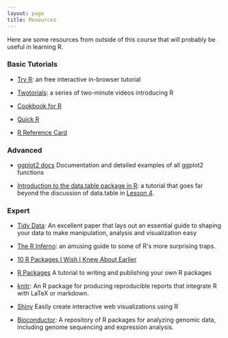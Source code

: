 ```yaml
---
layout: page
title: Resources
---
```


Here are some resources from outside of this course that will probably be useful
in learning R.

### Basic Tutorials

* [Try R](https://www.codeschool.com/courses/try-r): an free interactive in-browser tutorial

* [Twotorials](http://www.twotorials.com/): a series of two-minute videos introducing R

* [Cookbook for R](http://www.cookbook-r.com/)

* [Quick R](http://www.statmethods.net/)

* [R Reference Card](http://cran.r-project.org/doc/contrib/Short-refcard.pdf)

### Advanced

* [ggplot2 docs](http://docs.ggplot2.org/current/) Documentation and detailed examples of all ggplot2 functions

* [Introduction to the data.table package in R](http://cran.r-project.org/web/packages/data.table/vignettes/datatable-intro.pdf):
a tutorial that goes far beyond the discussion of data.table in [Lesson 4](../lessons/lesson4).

### Expert

* [Tidy Data](http://www.jstatsoft.org/v59/i10/): An excellent paper that lays out an essential guide to shaping your data to make manipulation, analysis and visualization easy

* [The R Inferno](http://www.burns-stat.com/pages/Tutor/R_inferno.pdf): an amusing guide to some of R's more surprising traps.

* [10 R Packages I Wish I Knew About Earlier](http://blog.yhathq.com/posts/10-R-packages-I-wish-I-knew-about-earlier.html)

* [R Packages](http://r-pkgs.had.co.nz/) A tutorial to writing and publishing your own R packages

* [knitr](http://yihui.name/knitr/): An R package for producing reproducible reports that integrate R with LaTeX or markdown.

* [Shiny](http://shiny.rstudio.com/) Easily create interactive web visualizations using R

* [Bioconductor](http://www.bioconductor.org/): A repository of R packages for analyzing genomic data, including genome sequencing and expression analysis.

